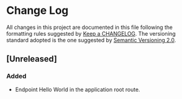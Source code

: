 # Change Log
All changes in this project are documented in this file following the formatting rules suggested by [Keep a CHANGELOG](http://keepachangelog.com/en/0.3.0/). The versioning standard adopted is the one suggested by [Semantic Versioning 2.0](http://semver.org/).

## [Unreleased]
### Added
- Endpoint Hello World in the application root route.